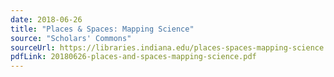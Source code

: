 ```yaml
---
date: 2018-06-26
title: "Places & Spaces: Mapping Science"
source: "Scholars' Commons"
sourceUrl: https://libraries.indiana.edu/places-spaces-mapping-science
pdfLink: 20180626-places-and-spaces-mapping-science.pdf
---
```

